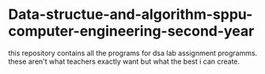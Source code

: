 # Data-structue-and-algorithm-sppu-computer-engineering-second-year
this repository contains all the programs for dsa lab assignment programms. these aren't what teachers exactly want but what the best i can create.
